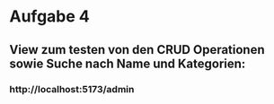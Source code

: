 # Aufgabe 4


## View zum testen von den CRUD Operationen sowie Suche nach Name und Kategorien:
### http://localhost:5173/admin
